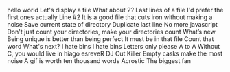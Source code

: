 hello world
Let's display a file
What about 2?
Last lines of a file
I'd prefer the first ones actually
Line #2
It is a good file that cuts iron without making a noise
Save current state of directory
Duplicate last line
No more javascript
Don't just count your directories, make your directories count
What’s new
Being unique is better than being perfect
It must be in that file
Count that word
What's next?
I hate bins
I hate bins
Letters only please
A to A
Without C, you would live in hiago
esreveR
DJ Cut Killer
Empty casks make the most noise
A gif is worth ten thousand words
Acrostic
The biggest fan
